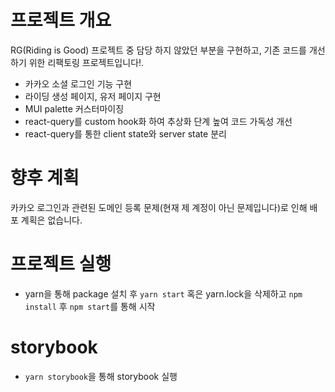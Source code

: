 # 프로젝트 개요

RG(Riding is Good) 프로젝트 중 담당 하지 않았던 부분을 구현하고, 기존 코드를 개선하기 위한 리팩토링 프로젝트입니다!.

- 카카오 소셜 로그인 기능 구현
- 라이딩 생성 페이지, 유저 페이지 구현
- MUI palette 커스터마이징
- react-query를 custom hook화 하여 추상화 단계 높여 코드 가독성 개선
- react-query를 통한 client state와 server state 분리

# 향후 계획

카카오 로그인과 관련된 도메인 등록 문제(현재 제 계정이 아닌 문제입니다)로 인해 배포 계획은 없습니다.

# 프로젝트 실행

- yarn을 통해 package 설치 후 `yarn start` 혹은 yarn.lock을 삭제하고 `npm install` 후 `npm start`를 통해 시작

# storybook

- `yarn storybook`을 통해 storybook 실행
